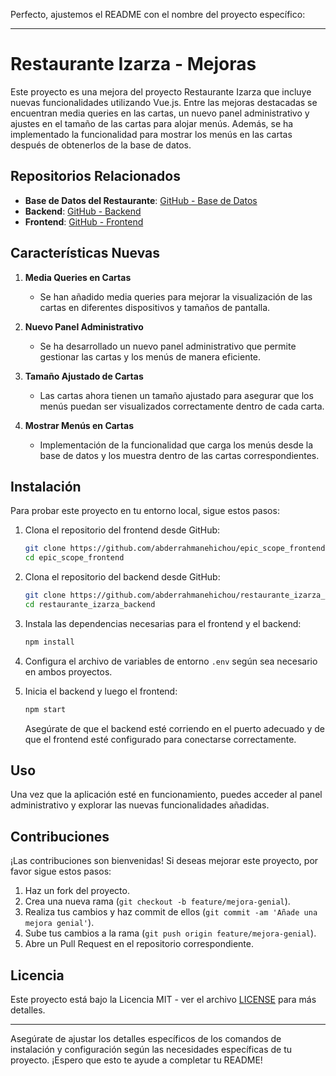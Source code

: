 Perfecto, ajustemos el README con el nombre del proyecto específico:

---

# Restaurante Izarza - Mejoras

Este proyecto es una mejora del proyecto Restaurante Izarza que incluye nuevas funcionalidades utilizando Vue.js. Entre las mejoras destacadas se encuentran media queries en las cartas, un nuevo panel administrativo y ajustes en el tamaño de las cartas para alojar menús. Además, se ha implementado la funcionalidad para mostrar los menús en las cartas después de obtenerlos de la base de datos.

## Repositorios Relacionados

- **Base de Datos del Restaurante**: [GitHub - Base de Datos](https://github.com/abderrahmanehichou/base_datos_restaurante_izarza.git)
- **Backend**: [GitHub - Backend](https://github.com/abderrahmanehichou/restaurante_izarza_backend.git)
- **Frontend**: [GitHub - Frontend](https://github.com/abderrahmanehichou/epic_scope_frontend.git)

## Características Nuevas

1. **Media Queries en Cartas**
   - Se han añadido media queries para mejorar la visualización de las cartas en diferentes dispositivos y tamaños de pantalla.

2. **Nuevo Panel Administrativo**
   - Se ha desarrollado un nuevo panel administrativo que permite gestionar las cartas y los menús de manera eficiente.

3. **Tamaño Ajustado de Cartas**
   - Las cartas ahora tienen un tamaño ajustado para asegurar que los menús puedan ser visualizados correctamente dentro de cada carta.

4. **Mostrar Menús en Cartas**
   - Implementación de la funcionalidad que carga los menús desde la base de datos y los muestra dentro de las cartas correspondientes.

## Instalación

Para probar este proyecto en tu entorno local, sigue estos pasos:

1. Clona el repositorio del frontend desde GitHub:

   ```bash
   git clone https://github.com/abderrahmanehichou/epic_scope_frontend.git
   cd epic_scope_frontend
   ```

2. Clona el repositorio del backend desde GitHub:

   ```bash
   git clone https://github.com/abderrahmanehichou/restaurante_izarza_backend.git
   cd restaurante_izarza_backend
   ```

3. Instala las dependencias necesarias para el frontend y el backend:

   ```bash
   npm install
   ```

4. Configura el archivo de variables de entorno `.env` según sea necesario en ambos proyectos.

5. Inicia el backend y luego el frontend:

   ```bash
   npm start
   ```

   Asegúrate de que el backend esté corriendo en el puerto adecuado y de que el frontend esté configurado para conectarse correctamente.

## Uso

Una vez que la aplicación esté en funcionamiento, puedes acceder al panel administrativo y explorar las nuevas funcionalidades añadidas.

## Contribuciones

¡Las contribuciones son bienvenidas! Si deseas mejorar este proyecto, por favor sigue estos pasos:

1. Haz un fork del proyecto.
2. Crea una nueva rama (`git checkout -b feature/mejora-genial`).
3. Realiza tus cambios y haz commit de ellos (`git commit -am 'Añade una mejora genial'`).
4. Sube tus cambios a la rama (`git push origin feature/mejora-genial`).
5. Abre un Pull Request en el repositorio correspondiente.

## Licencia

Este proyecto está bajo la Licencia MIT - ver el archivo [LICENSE](LICENSE) para más detalles.

---

Asegúrate de ajustar los detalles específicos de los comandos de instalación y configuración según las necesidades específicas de tu proyecto. ¡Espero que esto te ayude a completar tu README!